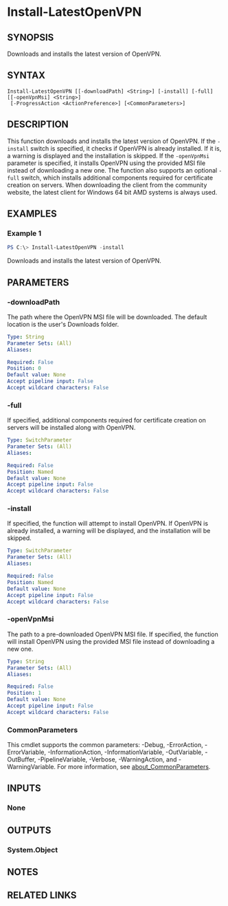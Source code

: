 ﻿---
external help file: EulandaConnect-help.xml
Module Name: EulandaConnect
online version: https://github.com/Eulanda/EulandaConnect/blob/master/docs/Install-LatestOpenVPN.md
schema: 2.0.0
lastMod: 2024-03-19T06:27:25
---

# Install-LatestOpenVPN

## SYNOPSIS
Downloads and installs the latest version of OpenVPN.

## SYNTAX

```
Install-LatestOpenVPN [[-downloadPath] <String>] [-install] [-full] [[-openVpnMsi] <String>]
 [-ProgressAction <ActionPreference>] [<CommonParameters>]
```

## DESCRIPTION
This function downloads and installs the latest version of OpenVPN. If the `-install` switch is specified, it checks if OpenVPN is already installed. If it is, a warning is displayed and the installation is skipped. If the `-openVpnMsi` parameter is specified, it installs OpenVPN using the provided MSI file instead of downloading a new one. The function also supports an optional `-full` switch, which installs additional components required for certificate creation on servers. When downloading the client from the community website, the latest client for Windows 64 bit AMD systems is always used.

## EXAMPLES

### Example 1
```powershell
PS C:\> Install-LatestOpenVPN -install
```

Downloads and installs the latest version of OpenVPN.

## PARAMETERS

### -downloadPath
The path where the OpenVPN MSI file will be downloaded. The default location is the user's Downloads folder.

```yaml
Type: String
Parameter Sets: (All)
Aliases:

Required: False
Position: 0
Default value: None
Accept pipeline input: False
Accept wildcard characters: False
```

### -full
If specified, additional components required for certificate creation on servers will be installed along with OpenVPN.

```yaml
Type: SwitchParameter
Parameter Sets: (All)
Aliases:

Required: False
Position: Named
Default value: None
Accept pipeline input: False
Accept wildcard characters: False
```

### -install
If specified, the function will attempt to install OpenVPN. If OpenVPN is already installed, a warning will be displayed, and the installation will be skipped.

```yaml
Type: SwitchParameter
Parameter Sets: (All)
Aliases:

Required: False
Position: Named
Default value: None
Accept pipeline input: False
Accept wildcard characters: False
```

### -openVpnMsi
The path to a pre-downloaded OpenVPN MSI file. If specified, the function will install OpenVPN using the provided MSI file instead of downloading a new one.

```yaml
Type: String
Parameter Sets: (All)
Aliases:

Required: False
Position: 1
Default value: None
Accept pipeline input: False
Accept wildcard characters: False
```


### CommonParameters
This cmdlet supports the common parameters: -Debug, -ErrorAction, -ErrorVariable, -InformationAction, -InformationVariable, -OutVariable, -OutBuffer, -PipelineVariable, -Verbose, -WarningAction, and -WarningVariable. For more information, see [about_CommonParameters](http://go.microsoft.com/fwlink/?LinkID=113216).

## INPUTS

### None

## OUTPUTS

### System.Object
## NOTES

## RELATED LINKS


